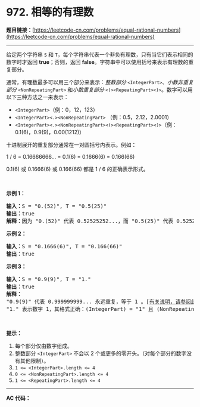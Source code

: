 # 972. 相等的有理数

**题目链接：**[https://leetcode-cn.com/problems/equal-rational-numbers](https://leetcode-cn.com/problems/equal-rational-numbers)

---

<div class="content__1Y2H">
 <div class="notranslate">
  <p>给定两个字符串 <code>S</code> 和 <code>T</code>，每个字符串代表一个非负有理数，只有当它们表示相同的数字时才返回 <strong>true</strong>；否则，返回 <strong>false</strong>。字符串中可以使用括号来表示有理数的重复部分。</p> 
  <p>通常，有理数最多可以用三个部分来表示：<em>整数部分</em>&nbsp;<code>&lt;IntegerPart&gt;</code>、<em>小数非重复部分</em>&nbsp;<code>&lt;NonRepeatingPart&gt;</code>&nbsp;和<em>小数重复部分</em>&nbsp;<code>&lt;(&gt;&lt;RepeatingPart&gt;&lt;)&gt;</code>。数字可以用以下三种方法之一来表示：</p> 
  <ul> 
   <li><code>&lt;IntegerPart&gt;</code>（例：0，12，123）</li> 
   <li><code>&lt;IntegerPart&gt;&lt;.&gt;&lt;NonRepeatingPart&gt;</code> （例：0.5，2.12，2.0001）</li> 
   <li><code>&lt;IntegerPart&gt;&lt;.&gt;&lt;NonRepeatingPart&gt;&lt;(&gt;&lt;RepeatingPart&gt;&lt;)&gt;</code>（例：0.1(6)，0.9(9)，0.00(1212)）</li> 
  </ul> 
  <p>十进制展开的重复部分通常在一对圆括号内表示。例如：</p> 
  <p>1 / 6 = 0.16666666... = 0.1(6) = 0.1666(6) = 0.166(66)</p> 
  <p>0.1(6) 或&nbsp;0.1666(6) 或&nbsp;0.166(66) 都是&nbsp;1 / 6 的正确表示形式。</p> 
  <p>&nbsp;</p> 
  <p><strong>示例 1：</strong></p> 
  <pre class="language-text"><strong>输入：</strong>S = "0.(52)", T = "0.5(25)"
<strong>输出：</strong>true
<strong>解释：</strong>因为 "0.(52)" 代表 0.52525252...，而 "0.5(25)" 代表 0.52525252525.....，则这两个字符串表示相同的数字。
</pre> 
  <p><strong>示例 2：</strong></p> 
  <pre class="language-text"><strong>输入：</strong>S = "0.1666(6)", T = "0.166(66)"
<strong>输出：</strong>true
</pre> 
  <p><strong>示例 3：</strong></p> 
  <pre class="language-text"><strong>输入：</strong>S = "0.9(9)", T = "1."
<strong>输出：</strong>true
<strong>解释：
</strong>"0.9(9)" 代表 0.999999999... 永远重复，等于 1 。[<a href="https://baike.baidu.com/item/0.999…/5615429?fr=aladdin">有关说明，请参阅此链接</a>]
"1." 表示数字 1，其格式正确：(IntegerPart) = "1" 且 (NonRepeatingPart) = "" 。</pre> 
  <p>&nbsp;</p> 
  <p><strong>提示：</strong></p> 
  <ol> 
   <li>每个部分仅由数字组成。</li> 
   <li>整数部分&nbsp;<code>&lt;IntegerPart&gt;</code>&nbsp;不会以 2 个或更多的零开头。（对每个部分的数字没有其他限制）。</li> 
   <li><code>1 &lt;= &lt;IntegerPart&gt;.length &lt;= 4 </code></li> 
   <li><code>0 &lt;= &lt;NonRepeatingPart&gt;.length &lt;= 4 </code></li> 
   <li><code>1 &lt;= &lt;RepeatingPart&gt;.length &lt;= 4 </code></li> 
  </ol> 
 </div>
</div>

---

**AC 代码：**

```java

```